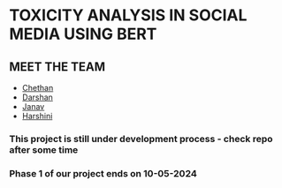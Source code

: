 # TOXICITY ANALYSIS IN SOCIAL MEDIA USING BERT 

## MEET THE TEAM 
- [Chethan](https://github.com/chethanv-20)
- [Darshan](https://github.com/darshangn310)
- [Janav](https://github.com/Janav20)
- [Harshini](https://github.com/harshinimurugan2004)

### This project is still under development process - check repo after some time 
### Phase 1 of our project ends on 10-05-2024
